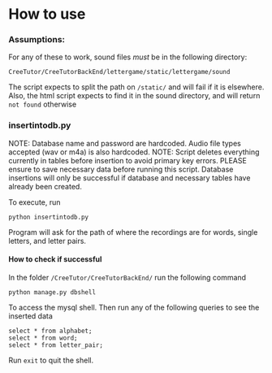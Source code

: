 # How to use

### Assumptions:
  For any of these to work, sound files *must* be in the following directory:

    CreeTutor/CreeTutorBackEnd/lettergame/static/lettergame/sound

  The script expects to split the path on `/static/` and will fail if it is elsewhere.
  Also, the html script expects to find it in the sound directory, and will return `not found`
  otherwise


### insertintodb.py
  NOTE: Database name and password are hardcoded. Audio file types accepted (wav or m4a) is also hardcoded.
  NOTE: Script deletes everything currently in tables before insertion to avoid primary key errors. PLEASE ensure
  to save necessary data before running this script.
  Database insertions will only be successful if database and necessary tables have already been created.

  To execute, run

    python insertintodb.py

  Program will ask for the path of where the recordings are for words, single letters, and letter pairs.

#### How to check if successful

 In the folder `/CreeTutor/CreeTutorBackEnd/` run the following command

    python manage.py dbshell

  To access the mysql shell. Then run any of the following queries to see the inserted data

    select * from alphabet;
    select * from word;
    select * from letter_pair;

  Run
    `exit`
  to quit the shell.
